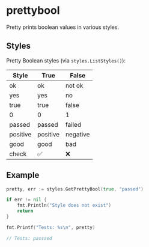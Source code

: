 # prettybool
Pretty prints boolean values in various styles.

## Styles
Pretty Boolean styles (via `styles.ListStyles()`):

| Style    | True     | False   |
| -------- | -------- | ------- |
| ok       | ok       | not ok  |
| yes      | yes      | no      |
| true     | true     | false   |
| 0        | 0        | 1       |
| passed   | passed   | failed  |
| positive | positive | negative|
| good     | good     | bad     |
| check    | ✅       | ❌      |


## Example

```go
pretty, err := styles.GetPrettyBool(true, "passed")

if err != nil {
    fmt.Println("Style does not exist")
    return
}

fmt.Printf("Tests: %s\n", pretty)

// Tests: passsed
```
